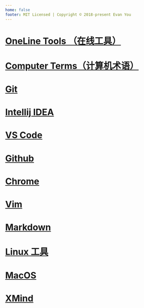 ```yaml
---
home: false
footer: MIT Licensed | Copyright © 2018-present Evan You
---
```

 
# [OneLine Tools （在线工具）](ol-tools/README.md)

# [Computer Terms（计算机术语）](collection/terms/README.md)

# [Git](dev/git.md)

# [Intellij IDEA](dev/idea.md)

# [VS Code](dev/vscode.md)

# [Github](dev/github.md)

# [Chrome](collection/chrome.md)

# [Vim](dev/vim.md)

# [Markdown](editor/markdown.md)

# [Linux 工具](collection/linux.md)

# [MacOS](collection/macos.md)

# [XMind](editor/xmind.md)
